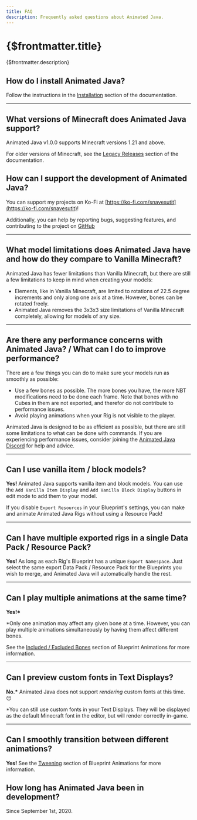 ```yaml
---
title: FAQ
description: Frequently asked questions about Animated Java.
---
```


# {$frontmatter.title}

{$frontmatter.description}

## How do I install Animated Java?

Follow the instructions in the [Installation](/docs/getting-started/installing-animated-java) section of the documentation.

---

## What versions of Minecraft does Animated Java support?

Animated Java v1.0.0 supports Minecraft versions 1.21 and above.

For older versions of Minecraft, see the [Legacy Releases](/docs/legacy-releases/index) section of the documentation.

## How can I support the development of Animated Java?

You can support my projects on Ko-Fi at [https://ko-fi.com/snavesutit](https://ko-fi.com/snavesutit)!

Additionally, you can help by reporting bugs, suggesting features, and contributing to the project on [GitHub](/source)

---

## What model limitations does Animated Java have and how do they compare to Vanilla Minecraft?

Animated Java has fewer limitations than Vanilla Minecraft, but there are still a few limitations to keep in mind when creating your models:

- Elements, like in Vanilla Minecraft, are limited to rotations of 22.5 degree increments and only along one axis at a time. However, bones can be rotated freely.
- Animated Java removes the 3x3x3 size limitations of Vanilla Minecraft completely, allowing for models of any size.

---

## Are there any performance concerns with Animated Java? / What can I do to improve performance?

There are a few things you can do to make sure your models run as smoothly as possible:

- Use a few bones as possible. The more bones you have, the more NBT modifications need to be done each frame. Note that bones with no Cubes in them are not exported, and therefor do not contribute to performance issues.
- Avoid playing animations when your Rig is not visible to the player.

Animated Java is designed to be as efficient as possible, but there are still some limitations to what can be done with commands. If you are experiencing performance issues, consider joining the [Animated Java Discord](/discord) for help and advice.

---

## Can I use vanilla item / block models?

**Yes!** Animated Java supports vanilla item and block models. You can use the `Add Vanilla Item Display` and `Add Vanilla Block Display` buttons in edit mode to add them to your model.

If you disable `Export Resources` in your Blueprint's settings, you can make and animate Animated Java Rigs without using a Resource Pack!

---

## Can I have multiple exported rigs in a single Data Pack / Resource Pack?

**Yes!** As long as each Rig's Blueprint has a unique `Export Namespace`. Just select the same export Data Pack / Resource Pack for the Blueprints you wish to merge, and Animated Java will automatically handle the rest.

---

## Can I play multiple animations at the same time?

**Yes!\***

\*Only one animation may affect any given bone at a time. However, you can play multiple animations simultaneously by having them affect different bones.

See the [Included / Excluded Bones](/docs/the-blueprint-format/animations#included-excluded-bones) section of Blueprint Animations for more information.

---

## Can I preview custom fonts in Text Displays?

**No.\*** Animated Java does not support _rendering_ custom fonts at this time. :pensive:

\*You can still use custom fonts in your Text Displays. They will be displayed as the default Minecraft font in the editor, but will render correctly in-game.

---

## Can I smoothly transition between different animations?

**Yes!** See the [Tweening](/docs/rigs/controlling-a-rig-instance#tween-function) section of Blueprint Animations for more information.

## How long has Animated Java been in development?

Since September 1st, 2020.
